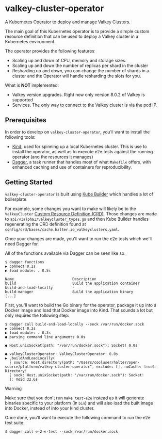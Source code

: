 # valkey-cluster-operator

A Kubernetes Operator to deploy and manage Valkey Clusters.

The main goal of this Kubernetes operator is to provide a simple custom
resource definition that can be used to deploy a Valkey cluster in a Kubernetes
environment.

The operator provides the following features:
- Scaling up and down of CPU, memory and storage sizes.
- Scaling up and down the number of replicas per shard in the cluster
- Resharding up and down, you can change the number of shards in a cluster and
the Operator will handle resharding the slots for you.

What is **NOT** implemented:
- Valkey version upgrades. Right now only version 8.0.2 of Valkey is supported
- Services. The only way to connect to the Valkey cluster is via the pod IP.

## Prerequisites

In order to develop on `valkey-cluster-operator`, you'll want to install the following tools:

- [Kind](https://kind.sigs.k8s.io/docs/user/quick-start/#installation), used for spinning up a local Kubernetes cluster. This is use to install the operator, as well as to execute e2e tests against the running operator (and the resources it manages)
- [Dagger](https://docs.dagger.io/install), a task runner that handles most of what `Makefile` offers, with enhanced caching and use of containers for reproducibility.

## Getting Started

`valkey-cluster-operator` is built using [Kube Builder](https://book.kubebuilder.io/introduction) which handles a lot of boilerplate.

For example, some changes you want to make will likely be to the `ValkeyCluster` [Custom Resource Definition (CRD)](https://kubernetes.io/docs/concepts/extend-kubernetes/api-extension/custom-resources/). Those changes are made to `api/v1alpha1/valkeycluster_types.go` and then Kube Builder handles regenerating the CRD definition found at `config/crd/bases/cache.halter.io_valkeyclusters.yaml`.

Once your changes are made, you'll want to run the e2e tests which we'll need Dagger for.

All of the functions available via Dagger can be seen like so:

```console
$ dagger functions
▶ connect 0.2s
▶ load module: . 0.5s

Name                           Description
build                          Build the application container
build-and-load-locally         -
build-manager                  Build the application binary
[...]
```

First, you'll want to build the Go binary for the operator, package it up into a Docker image and load that Docker image into Kind. That sounds a lot but only requires the following step:

```console
$ dagger call build-and-load-locally --sock /var/run/docker.sock
▶ connect 0.2s
▶ load module: . 0.3s
● parsing command line arguments 0.0s

● Host.unixSocket(path: "/var/run/docker.sock"): Socket! 0.0s

● valkeyClusterOperator: ValkeyClusterOperator! 0.0s
▶ .buildAndLoadLocally(
  ┆ source: Host.directory(path: "/Users/cooluser/halter/open-source/platform/valkey-cluster-operator", exclude: [], noCache: true): Directory!
  ┆ sock: Host.unixSocket(path: "/var/run/docker.sock"): Socket!
  ): Void 32.6s
```

> [!WARNING]
> Make sure that you don't run `make test-e2e` instead as it will generate binaries specific to your platform (in `bin`) and will also load the built image into Docker, instead of into your kind cluster.

Once done, you'll want to execute the following command to run the e2e test suite:

```console
$ dagger call e-2-e-test --sock /var/run/docker.sock
```